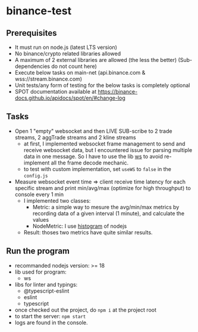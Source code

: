 # binance-test

## Prerequisites

- It must run on node.js (latest LTS version)
- No binance/crypto related libraries allowed
- A maximum of 2 external libraries are allowed (the less the better) (Sub-dependencies do not count here)
- Execute below tasks on main-net (api.binance.com & wss://stream.binance.com)
- Unit tests/any form of testing for the below tasks is completely optional
- SPOT documentation available at https://binance-docs.github.io/apidocs/spot/en/#change-log

## Tasks

- Open 1 "empty" websocket and then LIVE SUB-scribe to 2 trade streams, 2 aggTrade streams and 2 kline streams
  - at first, I implemented websocket frame management to send and receive websocket data, but I encountered issue for parsing multiple data in one message. So I have to use the lib [ws](https://github.com/websockets/ws) to avoid re-implement all the frame decode mechanic.
  - to test with custom implementation, set `useWS` to `false` in the `config.js`
- Measure websocket event time => client receive time latency for each specific stream and print min/avg/max (optimize for high throughput) to console every 1 min
  - I implemented two classes:
    - Metric: a simple way to mesure the avg/min/max metrics by recording data of a given interval (1 minute), and calculate the values
    - NodeMetric: I use [histogram](https://nodejs.org/api/perf_hooks.html#perf_hookscreatehistogramoptions) of nodejs
  - Result: thoses two metrics have quite similar results.

## Run the program

- recommanded nodejs version: >= 18
- lib used for program:
  - ws
- libs for linter and typings:
  - @typescript-eslint
  - eslint
  - typescript
- once checked out the project, do `npm i` at the project root
- to start the server: `npm start`
- logs are found in the console.
